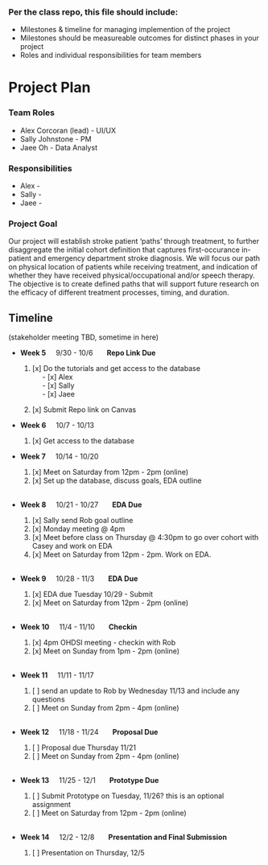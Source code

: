 ### Per the class repo, this file should include:

- Milestones & timeline for managing implemention of the project
- Milestones should be measureable outcomes for distinct phases in your project
- Roles and individual responsibilities for team members

# Project Plan

### Team Roles

- Alex Corcoran (lead) - UI/UX
- Sally Johnstone - PM
- Jaee Oh - Data Analyst
  <br>

### Responsibilities

- Alex -
- Sally -
- Jaee -
  <br>

### Project Goal

Our project will establish stroke patient ‘paths’ through treatment, to further disaggregate the initial cohort definition that captures first-occurance in-patient and emergency department stroke diagnosis. We will focus our path on physical location of patients while receiving treatment, and indication of whether they have received physical/occupational and/or speech therapy. The objective is to create defined paths that will support future research on the efficacy of different treatment processes, timing, and duration.

## Timeline

(stakeholder meeting TBD, sometime in here)

- **Week 5** &nbsp; &nbsp; 9/30 - 10/6 &nbsp; &nbsp; &nbsp; **Repo Link Due**

  1. [x] Do the tutorials and get access to the database <br>
         &nbsp; &nbsp; &nbsp;- [x] Alex <br>
         &nbsp; &nbsp; &nbsp;- [x] Sally <br>
         &nbsp; &nbsp; &nbsp;- [x] Jaee <br>

  2. [x] Submit Repo link on Canvas

- **Week 6** &nbsp; &nbsp; 10/7 - 10/13

  1. [x] Get access to the database

- **Week 7** &nbsp; &nbsp; 10/14 - 10/20
  1. [x] Meet on Saturday from 12pm - 2pm (online)
  2. [x] Set up the database, discuss goals, EDA outline
         <br>
         <br>
- **Week 8** &nbsp; &nbsp; 10/21 - 10/27 &nbsp; &nbsp; &nbsp; **EDA Due**
  1. [x] Sally send Rob goal outline
  2. [x] Monday meeting @ 4pm
  3. [x] Meet before class on Thursday @ 4:30pm to go over cohort with Casey and work on EDA
  4. [x] Meet on Saturday from 12pm - 2pm. Work on EDA.
         <br>
         <br>
- **Week 9** &nbsp; &nbsp; 10/28 - 11/3 &nbsp; &nbsp; &nbsp; **EDA Due**
  1. [x] EDA due Tuesday 10/29 - Submit
  2. [x] Meet on Saturday from 12pm - 2pm (online)
         <br>
         <br>
- **Week 10** &nbsp; &nbsp; 11/4 - 11/10 &nbsp; &nbsp; &nbsp; **Checkin**
  1. [x] 4pm OHDSI meeting - checkin with Rob
  2. [x] Meet on Sunday from 1pm - 2pm (online)
         <br>
         <br>
- **Week 11** &nbsp; &nbsp; 11/11 - 11/17
  1. [ ] send an update to Rob by Wednesday 11/13 and include any questions
  2. [ ] Meet on Sunday from 2pm - 4pm (online)
         <br>
         <br>
- **Week 12** &nbsp; &nbsp; 11/18 - 11/24 &nbsp; &nbsp; &nbsp; **Proposal Due**
  1. [ ] Proposal due Thursday 11/21
  2. [ ] Meet on Sunday from 2pm - 4pm (online)
         <br>
         <br>
- **Week 13** &nbsp; &nbsp; 11/25 - 12/1 &nbsp; &nbsp; &nbsp; **Prototype Due**
  1. [ ] Submit Prototype on Tuesday, 11/26? this is an optional assignment
  2. [ ] Meet on Saturday from 12pm - 2pm (online)
         <br>
         <br>
- **Week 14** &nbsp; &nbsp; 12/2 - 12/8 &nbsp; &nbsp; &nbsp; **Presentation and Final Submission**
  1. [ ] Presentation on Thursday, 12/5
         <br>
         <br>
